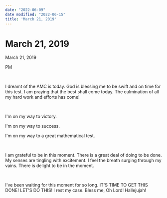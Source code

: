 ```yaml
---
date: "2022-06-09"
date modified: "2022-06-15"
title: 'March 21, 2019'
---
```


# March 21, 2019
March 21, 2019

PM

 

I dreamt of the AMC is today. God is blessing me to be swift and on time for this test. I am praying that the best shall come today. The culmination of all my hard work and efforts has come!

 

I'm on my way to victory.

I'm on my way to success.

I'm on my way to a great mathematical test.

 

I am grateful to be in this moment. There is a great deal of doing to be done. My senses are tingling with excitement. I feel the breath surging through my vains. There is delight to be in the moment.

 

I've been waiting for this moment for so long. IT'S TIME TO GET THIS DONE! LET'S DO THIS! I rest my case. Bless me, Oh Lord! Hallejujah!
